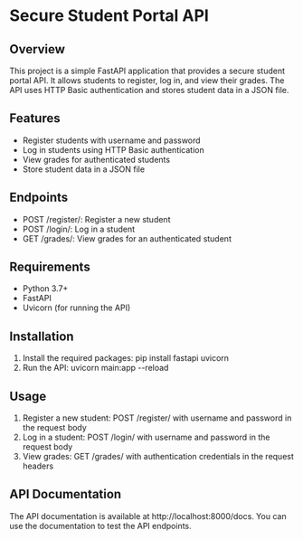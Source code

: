 # Secure Student Portal API

## Overview

This project is a simple FastAPI application that provides a secure student portal API. It allows students to register, log in, and view their grades. The API uses HTTP Basic authentication and stores student data in a JSON file.

## Features

- Register students with username and password
- Log in students using HTTP Basic authentication
- View grades for authenticated students
- Store student data in a JSON file

## Endpoints

- POST /register/: Register a new student
- POST /login/: Log in a student
- GET /grades/: View grades for an authenticated student

## Requirements

- Python 3.7+
- FastAPI
- Uvicorn (for running the API)

## Installation

1. Install the required packages: pip install fastapi uvicorn
2. Run the API: uvicorn main:app --reload

## Usage

1. Register a new student: POST /register/ with username and password in the request body
2. Log in a student: POST /login/ with username and password in the request body
3. View grades: GET /grades/ with authentication credentials in the request headers

## API Documentation

The API documentation is available at http://localhost:8000/docs. You can use the documentation to test the API endpoints.


